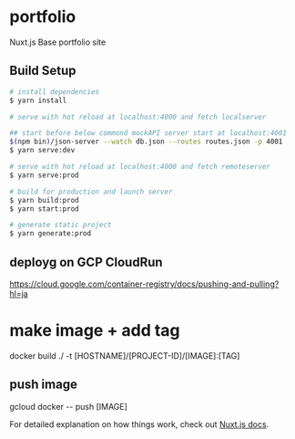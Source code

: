 # portfolio
Nuxt.js Base portfolio site 

## Build Setup

``` bash
# install dependencies
$ yarn install

# serve with hot reload at localhost:4000 and fetch localserver

## start before below commond mockAPI server start at localhost:4001
$(npm bin)/json-server --watch db.json --routes routes.json -p 4001
$ yarn serve:dev

# serve with hot reload at localhost:4000 and fetch remoteserver
$ yarn serve:prod

# build for production and launch server
$ yarn build:prod
$ yarn start:prod

# generate static project
$ yarn generate:prod


```

## deployg on GCP CloudRun

https://cloud.google.com/container-registry/docs/pushing-and-pulling?hl=ja

# make image + add tag
docker build ./ -t [HOSTNAME]/[PROJECT-ID]/[IMAGE]:[TAG]

## push image
gcloud docker -- push [IMAGE]

For detailed explanation on how things work, check out [Nuxt.js docs](https://nuxtjs.org).